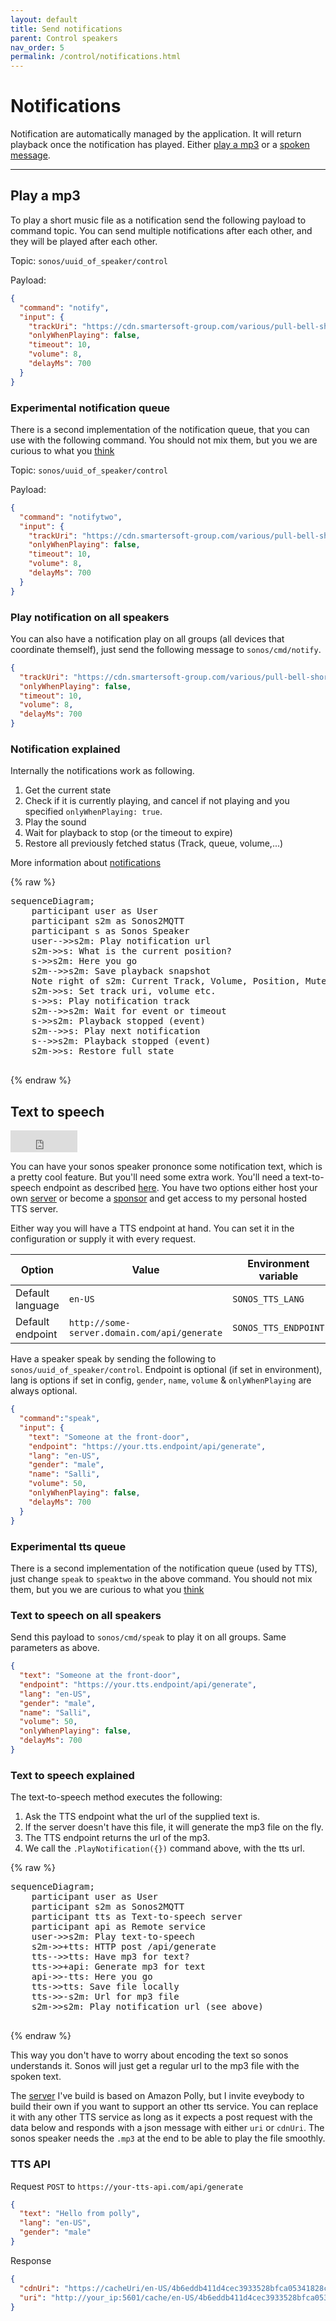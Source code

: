 ```yaml
---
layout: default
title: Send notifications
parent: Control speakers
nav_order: 5
permalink: /control/notifications.html
---
```


# Notifications

Notification are automatically managed by the application. It will return playback once the notification has played. Either [play a mp3](#play-a-mp3) or a [spoken message](#text-to-speech).

---

## Play a mp3

To play a short music file as a notification send the following payload to command topic.
You can send multiple notifications after each other, and they will be played after each other.

Topic: `sonos/uuid_of_speaker/control`

Payload:

```json
{
  "command": "notify",
  "input": {
    "trackUri": "https://cdn.smartersoft-group.com/various/pull-bell-short.mp3",
    "onlyWhenPlaying": false,
    "timeout": 10,
    "volume": 8,
    "delayMs": 700
  }
}
```

### Experimental notification queue

There is a second implementation of the notification queue, that you can use with the following command.
You should not mix them, but you we are curious to what you [think](https://github.com/svrooij/node-sonos-ts/issues/119)

Topic: `sonos/uuid_of_speaker/control`

Payload:

```json
{
  "command": "notifytwo",
  "input": {
    "trackUri": "https://cdn.smartersoft-group.com/various/pull-bell-short.mp3",
    "onlyWhenPlaying": false,
    "timeout": 10,
    "volume": 8,
    "delayMs": 700
  }
}
```

### Play notification on all speakers

You can also have a notification play on all groups (all devices that coordinate themself), just send the following message to `sonos/cmd/notify`.

```json
{
  "trackUri": "https://cdn.smartersoft-group.com/various/pull-bell-short.mp3",
  "onlyWhenPlaying": false,
  "timeout": 10,
  "volume": 8,
  "delayMs": 700
}
```

### Notification explained

Internally the notifications work as following.

1. Get the current state
2. Check if it is currently playing, and cancel if not playing and you specified `onlyWhenPlaying: true`.
3. Play the sound
4. Wait for playback to stop (or the timeout to expire)
5. Restore all previously fetched status (Track, queue, volume,...)

More information about [notifications](https://svrooij.github.io/node-sonos-ts/sonos-device/notifications-and-tts.html)

{% raw %}
<pre class="mermaid">
sequenceDiagram;
    participant user as User
    participant s2m as Sonos2MQTT
    participant s as Sonos Speaker
    user-->>s2m: Play notification url
    s2m->>s: What is the current position?
    s->>s2m: Here you go
    s2m-->>s2m: Save playback snapshot
    Note right of s2m: Current Track, Volume, Position, Mute & Metadata
    s2m->>s: Set track uri, volume etc.
    s->>s: Play notification track
    s2m-->>s2m: Wait for event or timeout
    s->>s2m: Playback stopped (event)
    s2m-->>s: Play next notification
    s-->>s2m: Playback stopped (event)
    s2m->>s: Restore full state

</pre>
{% endraw %}

## Text to speech

<iframe src="https://github.com/sponsors/svrooij/button" title="Sponsor svrooij" height="35" width="107" style="border: 0;"></iframe>

You can have your sonos speaker prononce some notification text, which is a pretty cool feature. But you'll need some extra work. You'll need a text-to-speech endpoint as described [here](https://svrooij.github.io/node-sonos-ts/sonos-device/notifications-and-tts.html#text-to-speech). You have two options either host your own [server][link_polly_tts] or become a [sponsor][link_sponsor] and get access to my personal hosted TTS server.

Either way you will have a TTS endpoint at hand. You can set it in the configuration or supply it with every request.

|Option|Value|Environment variable|Config|
|------|-----|--------------------|------|
|Default language|`en-US`|`SONOS_TTS_LANG`|`--ttslang`|
|Default endpoint|`http://some-server.domain.com/api/generate`|`SONOS_TTS_ENDPOINT`|`--ttsendpoint`|

Have a speaker speak by sending the following to `sonos/uuid_of_speaker/control`. Endpoint is optional (if set in environment), lang is options if set in config, `gender`, `name`, `volume` & `onlyWhenPlaying` are always optional.

```json
{
  "command":"speak",
  "input": {
    "text": "Someone at the front-door",
    "endpoint": "https://your.tts.endpoint/api/generate",
    "lang": "en-US",
    "gender": "male",
    "name": "Salli",
    "volume": 50,
    "onlyWhenPlaying": false,
    "delayMs": 700
  }
}
```

### Experimental tts queue

There is a second implementation of the notification queue (used by TTS), just change `speak` to `speaktwo` in the above command.
You should not mix them, but you we are curious to what you [think](https://github.com/svrooij/node-sonos-ts/issues/119)

### Text to speech on all speakers

Send this payload to `sonos/cmd/speak` to play it on all groups. Same parameters as above.

```json
{
  "text": "Someone at the front-door",
  "endpoint": "https://your.tts.endpoint/api/generate",
  "lang": "en-US",
  "gender": "male",
  "name": "Salli",
  "volume": 50,
  "onlyWhenPlaying": false,
  "delayMs": 700
}
```

### Text to speech explained

The text-to-speech method executes the following:

1. Ask the TTS endpoint what the url of the supplied text is.
2. If the server doesn't have this file, it will generate the mp3 file on the fly.
3. The TTS endpoint returns the url of the mp3.
4. We call the `.PlayNotification({})` command above, with the tts url.

{% raw %}
<pre class="mermaid">
sequenceDiagram;
    participant user as User
    participant s2m as Sonos2MQTT
    participant tts as Text-to-speech server
    participant api as Remote service
    user->>s2m: Play text-to-speech
    s2m->>+tts: HTTP post /api/generate
    tts-->>tts: Have mp3 for text?
    tts->>+api: Generate mp3 for text
    api->>-tts: Here you go
    tts->>tts: Save file locally
    tts->>-s2m: Url for mp3 file
    s2m->>s2m: Play notification url (see above)

</pre>
{% endraw %}

This way you don't have to worry about encoding the text so sonos understands it. Sonos will just get a regular url to the mp3 file with the spoken text.

The [server][link_polly_tts] I've build is based on Amazon Polly, but I invite eveybody to build their own if you want to support an other tts service. You can replace it with any other TTS service as long as it expects a post request with the data below and responds with a json message with either `uri` or `cdnUri`. The sonos speaker needs the `.mp3` at the end to be able to play the file smoothly.

### TTS API

Request `POST` to `https://your-tts-api.com/api/generate`

```json
{
  "text": "Hello from polly",
  "lang": "en-US",
  "gender": "male"
}
```

Response

```json
{
  "cdnUri": "https://cacheUri/en-US/4b6eddb411d4cec3933528bfca05341828ca7593.mp3",
  "uri": "http://your_ip:5601/cache/en-US/4b6eddb411d4cec3933528bfca05341828ca7593.mp3"
}
```

<script src="{{ "/assets/mermaid-8.14.0/mermaid.min.js" | relative_url }}"></script>
 <script>
 mermaid.initialize({startOnLoad:true});
</script>

[badge_sponsor]: https://img.shields.io/badge/Sponsor-on%20Github-red
[link_sponsor]: https://github.com/sponsors/svrooij
[link_polly_tts]: https://github.com/svrooij/node-sonos-tts-polly

